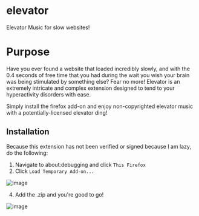 # elevator
Elevator Music for slow websites!

# Purpose
Have you ever found a website that loaded incredibly slowly, and with the 0.4 seconds of free time that you had during the wait you wish your brain was being stimulated by something else? Fear no more!
Elevator is an extremely intricate and complex extension designed to tend to your hyperactivity disorders with ease.

Simply install the firefox add-on and enjoy non-copyrighted elevator music with a potentially-licensed elevator ding!

## Installation
Because this extension has not been verified or signed because I am lazy, do the following:
1. Navigate to about:debugging and click `This Firefox`
2. Click `Load Temporary Add-on...` 

![image](https://user-images.githubusercontent.com/79817320/220819471-7c486855-fce6-49ac-8eee-afcaaf2dc3fc.png)

4. Add the .zip and you're good to go!

![image](https://user-images.githubusercontent.com/79817320/220819535-f1a45c68-27d9-4ae5-8c93-85284a9d6b26.png)
